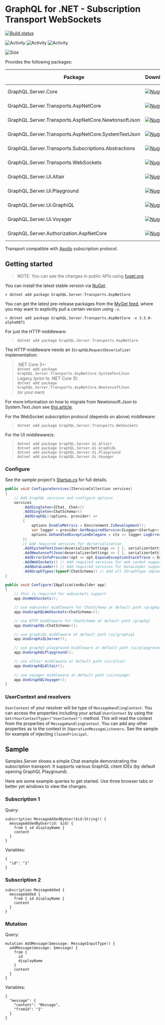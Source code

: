 GraphQL for .NET - Subscription Transport WebSockets
====================================================

[![Build status](https://ci.appveyor.com/api/projects/status/x0nf67vfao60wf7e/branch/master?svg=true)](https://ci.appveyor.com/project/graphql-dotnet-ci/server/branch/master)

![Activity](https://img.shields.io/github/commit-activity/w/graphql-dotnet/server)
![Activity](https://img.shields.io/github/commit-activity/m/graphql-dotnet/server)
![Activity](https://img.shields.io/github/commit-activity/y/graphql-dotnet/server)

![Size](https://img.shields.io/github/repo-size/graphql-dotnet/server)

Provides the following packages:

| Package | Downloads | Nuget Latest | MyGet Latest |
|---------|-----------|--------------|--------------|
| GraphQL.Server.Core | [![Nuget](https://img.shields.io/nuget/dt/GraphQL.Server.Core)](https://www.nuget.org/packages/GraphQL.Server.Core/) | [![Nuget](https://img.shields.io/nuget/vpre/GraphQL.Server.Core)](https://www.nuget.org/packages/GraphQL.Server.Core) | [![MyGet](https://img.shields.io/myget/graphql-dotnet/vpre/GraphQL.Server.Core?label=myget)](https://www.myget.org/F/graphql-dotnet/api/v3/index.json) |
| GraphQL.Server.Transports.AspNetCore | [![Nuget](https://img.shields.io/nuget/dt/GraphQL.Server.Transports.AspNetCore)](https://www.nuget.org/packages/GraphQL.Server.Transports.AspNetCore) | [![Nuget](https://img.shields.io/nuget/vpre/GraphQL.Server.Transports.AspNetCore)](https://www.nuget.org/packages/GraphQL.Server.Transports.AspNetCore) | [![MyGet](https://img.shields.io/myget/graphql-dotnet/vpre/GraphQL.Server.Transports.AspNetCore?label=myget)](https://www.myget.org/F/graphql-dotnet/api/v3/index.json) |
| GraphQL.Server.Transports.AspNetCore.NewtonsoftJson | [![Nuget](https://img.shields.io/nuget/dt/GraphQL.Server.Transports.AspNetCore.NewtonsoftJson)](https://www.nuget.org/packages/GraphQL.Server.Transports.AspNetCore.NewtonsoftJson) | [![Nuget](https://img.shields.io/nuget/vpre/GraphQL.Server.Transports.AspNetCore.NewtonsoftJson)](https://www.nuget.org/packages/GraphQL.Server.Transports.AspNetCore.NewtonsoftJson) | [![MyGet](https://img.shields.io/myget/graphql-dotnet/vpre/GraphQL.Server.Transports.AspNetCore.NewtonsoftJson?label=myget)](https://www.myget.org/F/graphql-dotnet/api/v3/index.json) |
| GraphQL.Server.Transports.AspNetCore.SystemTextJson | [![Nuget](https://img.shields.io/nuget/dt/GraphQL.Server.Transports.AspNetCore.SystemTextJson)](https://www.nuget.org/packages/GraphQL.Server.Transports.AspNetCore.SystemTextJson) | [![Nuget](https://img.shields.io/nuget/vpre/GraphQL.Server.Transports.AspNetCore.SystemTextJson)](https://www.nuget.org/packages/GraphQL.Server.Transports.AspNetCore.SystemTextJson) | [![MyGet](https://img.shields.io/myget/graphql-dotnet/vpre/GraphQL.Server.Transports.AspNetCore.SystemTextJson?label=myget)](https://www.myget.org/F/graphql-dotnet/api/v3/index.json) |
| GraphQL.Server.Transports.Subscriptions.Abstractions | [![Nuget](https://img.shields.io/nuget/dt/GraphQL.Server.Transports.Subscriptions.Abstractions)](https://www.nuget.org/packages/GraphQL.Server.Transports.Subscriptions.Abstractions) | [![Nuget](https://img.shields.io/nuget/vpre/GraphQL.Server.Transports.Subscriptions.Abstractions)](https://www.nuget.org/packages/GraphQL.Server.Transports.Subscriptions.Abstractions) | [![MyGet](https://img.shields.io/myget/graphql-dotnet/vpre/GraphQL.Server.Transports.Subscriptions.Abstractions?label=myget)](https://www.myget.org/F/graphql-dotnet/api/v3/index.json) |
| GraphQL.Server.Transports.WebSockets | [![Nuget](https://img.shields.io/nuget/dt/GraphQL.Server.Transports.WebSockets)](https://www.nuget.org/packages/GraphQL.Server.Transports.WebSockets) | [![Nuget](https://img.shields.io/nuget/vpre/GraphQL.Server.Transports.WebSockets)](https://www.nuget.org/packages/GraphQL.Server.Transports.WebSockets) | [![MyGet](https://img.shields.io/myget/graphql-dotnet/vpre/GraphQL.Server.Transports.WebSockets?label=myget)](https://www.myget.org/F/graphql-dotnet/api/v3/index.json) |
| GraphQL.Server.Ui.Altair | [![Nuget](https://img.shields.io/nuget/dt/GraphQL.Server.Ui.Altair)](https://www.nuget.org/packages/GraphQL.Server.Ui.Altair) | [![Nuget](https://img.shields.io/nuget/vpre/GraphQL.Server.Ui.Altair)](https://www.nuget.org/packages/GraphQL.Server.Ui.Altair) | [![MyGet](https://img.shields.io/myget/graphql-dotnet/vpre/GraphQL.Server.Ui.Altair?label=myget)](https://www.myget.org/F/graphql-dotnet/api/v3/index.json) |
| GraphQL.Server.Ui.Playground | [![Nuget](https://img.shields.io/nuget/dt/GraphQL.Server.Ui.Playground)](https://www.nuget.org/packages/GraphQL.Server.Ui.Playground) | [![Nuget](https://img.shields.io/nuget/vpre/GraphQL.Server.Ui.Playground)](https://www.nuget.org/packages/GraphQL.Server.Ui.Playground) | [![MyGet](https://img.shields.io/myget/graphql-dotnet/vpre/GraphQL.Server.Ui.Playground?label=myget)](https://www.myget.org/F/graphql-dotnet/api/v3/index.json) |
| GraphQL.Server.Ui.GraphiQL | [![Nuget](https://img.shields.io/nuget/dt/GraphQL.Server.Ui.GraphiQL)](https://www.nuget.org/packages/GraphQL.Server.Ui.GraphiQL) | [![Nuget](https://img.shields.io/nuget/vpre/GraphQL.Server.Ui.GraphiQL)](https://www.nuget.org/packages/GraphQL.Server.Ui.GraphiQL) | [![MyGet](https://img.shields.io/myget/graphql-dotnet/vpre/GraphQL.Server.Ui.GraphiQL?label=myget)](https://www.myget.org/F/graphql-dotnet/api/v3/index.json) |
| GraphQL.Server.Ui.Voyager | [![Nuget](https://img.shields.io/nuget/dt/GraphQL.Server.Ui.Voyager)](https://www.nuget.org/packages/GraphQL.Server.Ui.Voyager) | [![Nuget](https://img.shields.io/nuget/vpre/GraphQL.Server.Ui.Voyager)](https://www.nuget.org/packages/GraphQL.Server.Ui.Voyager) | [![MyGet](https://img.shields.io/myget/graphql-dotnet/vpre/GraphQL.Server.Ui.Voyager?label=myget)](https://www.myget.org/F/graphql-dotnet/api/v3/index.json) |
| GraphQL.Server.Authorization.AspNetCore | [![Nuget](https://img.shields.io/nuget/dt/GraphQL.Server.Authorization.AspNetCore)](https://www.nuget.org/packages/GraphQL.Server.Authorization.AspNetCore) | [![Nuget](https://img.shields.io/nuget/vpre/GraphQL.Server.Authorization.AspNetCore)](https://www.nuget.org/packages/GraphQL.Server.Authorization.AspNetCore) | [![MyGet](https://img.shields.io/myget/graphql-dotnet/vpre/GraphQL.Server.Authorization.AspNetCore?label=myget)](https://www.myget.org/F/graphql-dotnet/api/v3/index.json) |

Transport compatible with [Apollo](https://github.com/apollographql/subscriptions-transport-ws) subscription protocol.

## Getting started

> NOTE: You can see the changes in public APIs using [fuget.org](https://www.fuget.org/packages/GraphQL.Server.Transports.AspNetCore/4.0.1/lib/netstandard2.0/diff/3.4.0/).

You can install the latest stable version via [NuGet](https://www.nuget.org/packages/GraphQL.Server.Transports.AspNetCore/).
```
> dotnet add package GraphQL.Server.Transports.AspNetCore
```

You can get the latest pre-release packages from the [MyGet feed](https://www.myget.org/F/graphql-dotnet/api/v3/index.json),
where you may want to explicitly pull a certain version using `-v`.
```
> dotnet add package GraphQL.Server.Transports.AspNetCore -v 3.5.0-alpha0071
```

For just the HTTP middleware:
>`dotnet add package GraphQL.Server.Transports.AspNetCore`

The HTTP middleware needs an `IGraphQLRequestDeserializer` implementation:
> .NET Core 3+:  
> `dotnet add package GraphQL.Server.Transports.AspNetCore.SystemTextJson`  
> Legacy (prior to .NET Core 3):  
> `dotnet add package GraphQL.Server.Transports.AspNetCore.NewtonsoftJson`  
> (or your own)

For more information on how to migrate from Newtonsoft.Json to System.Text.Json see
[this article](https://docs.microsoft.com/en-us/dotnet/standard/serialization/system-text-json-migrate-from-newtonsoft-how-to).

For the WebSocket subscription protocol (depends on above) middleware:
>`dotnet add package GraphQL.Server.Transports.WebSockets`

For the UI middleware/s:
>`dotnet add package GraphQL.Server.Ui.Altair`  
>`dotnet add package GraphQL.Server.Ui.GraphiQL`  
>`dotnet add package GraphQL.Server.Ui.Playground`  
>`dotnet add package GraphQL.Server.Ui.Voyager`  

### Configure

See the sample project's [Startup.cs](samples/Samples.Server/Startup.cs) for full details.

```csharp
public void ConfigureServices(IServiceCollection services)
{
    // Add GraphQL services and configure options
    services
        .AddSingleton<IChat, Chat>()
        .AddSingleton<ChatSchema>()
        .AddGraphQL((options, provider) =>
        {
            options.EnableMetrics = Environment.IsDevelopment();
            var logger = provider.GetRequiredService<ILogger<Startup>>();
            options.UnhandledExceptionDelegate = ctx => logger.LogError("{Error} occured", ctx.OriginalException.Message);
        })
        // Add required services for de/serialization
        .AddSystemTextJson(deserializerSettings => { }, serializerSettings => { }) // For .NET Core 3+
        .AddNewtonsoftJson(deserializerSettings => { }, serializerSettings => { }) // For everything else
        .AddErrorInfoProvider(opt => opt.ExposeExceptionStackTrace = Environment.IsDevelopment())
        .AddWebSockets() // Add required services for web socket support
        .AddDataLoader() // Add required services for DataLoader support
        .AddGraphTypes(typeof(ChatSchema)) // Add all IGraphType implementors in assembly which ChatSchema exists 
}

public void Configure(IApplicationBuilder app)
{
    // this is required for websockets support
    app.UseWebSockets();

    // use websocket middleware for ChatSchema at default path /graphql
    app.UseGraphQLWebSockets<ChatSchema>();

    // use HTTP middleware for ChatSchema at default path /graphql
    app.UseGraphQL<ChatSchema>();

    // use graphiQL middleware at default path /ui/graphiql
    app.UseGraphiQLServer();

    // use graphql-playground middleware at default path /ui/playground
    app.UseGraphQLPlayground();

    // use altair middleware at default path /ui/altair
    app.UseGraphQLAltair();
    
    // use voyager middleware at default path /ui/voyager
    app.UseGraphQLVoyager();
}
```

### UserContext and resolvers

`UserContext` of your resolver will be type of `MessageHandlingContext`. You can
access the properties including your actual `UserContext` by using the
`Get<YourContextType>("UserContext")` method. This will read the context from the properties of
`MessageHandlingContext`. You can add any other properties as to the context in
`IOperationMessageListeners`. See the sample for example of injecting `ClaimsPrincipal`.

## Sample

Samples.Server shows a simple Chat example demonstrating the subscription transport.
It supports various GraphQL client IDEs (by default opening GraphQL Playground).

Here are some example queries to get started. Use three browser tabs or better yet windows 
to view the changes.

### Subscription 1

Query:

```
subscription MessageAddedByUser($id:String!) {
  messageAddedByUser(id: $id) {
    from { id displayName }
    content
  }
}
```

Variables:

```
{
  "id": "1"
}
```

### Subscription 2

```
subscription MessageAdded {
  messageAdded {
    from { id displayName }
    content
  }
}
```

### Mutation

Query:

```
mutation AddMessage($message: MessageInputType!) {
  addMessage(message: $message) {
    from {
      id
      displayName
    }
    content
  }
}
```

Variables: 

```
{
  "message": {
    "content": "Message",
    "fromId": "1"
  }
}
```
